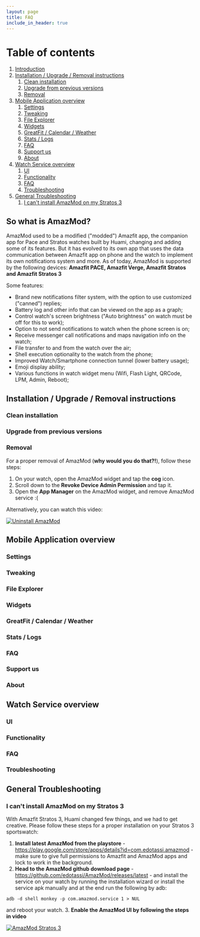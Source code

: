 ```yaml
---
layout: page
title: FAQ
include_in_header: true
---
```

# Table of contents
1. [Introduction](#introduction)
2. [Installation / Upgrade / Removal instructions](#paragraph1)
    1. [Clean installation](#subparagraph1)
    2. [Upgrade from previous versions](#subparagraph2)
    3. [Removal](#subparagraph3)
3. [Mobile Application overview](#paragraph2)
    1. [Settings](#subparagraph4)
    2. [Tweaking](#subparagraph5)
    3. [File Explorer](#subparagraph6)
    4. [Widgets](#subparagraph7)
    5. [GreatFit / Calendar / Weather](#subparagraph8)
    6. [Stats / Logs](#subparagraph9)
    7. [FAQ](#subparagraph10)
    8. [Support us](#subparagraph11)
    9. [About](#subparagraph12)
4. [Watch Service overview](#paragraph3)
    1. [UI](#subparagraph13)
    2. [Functionality](#subparagraph14)
    3. [FAQ](#subparagraph15)
    4. [Troubleshooting](#subparagraph16)
5. [General Troubleshooting](#paragraph4)
    1. [I can't install AmazMod on my Stratos 3](#subparagraph17)
    
    

## So what is AmazMod? <a name="introduction"></a>
AmazMod used to be a modified ("modded") Amazfit app, the companion app for Pace and Stratos watches built by Huami, changing and adding some of its features. But it has evolved to its own app that uses the data communication between Amazfit app on phone and the watch to implement its own notifications system and more.
As of today, AmazMod is supported by the following devices:
**Amazfit PACE, Amazfit Verge, Amazfit Stratos and Amazfit Stratos 3**

Some features:
* Brand new notifications filter system, with the option to use customized ("canned") replies;
* Battery log and other info that can be viewed on the app as a graph;
* Control watch's screen brightness ("Auto brightness" on watch must be off for this to work);
* Option to not send notifications to watch when the phone screen is on;
* Receive messenger call notifications and maps navigation info on the watch;
* File transfer to and from the watch over the air;
* Shell execution optionality to the watch from the phone;
* Improved Watch/Smartphone connection tunnel (lower battery usage);
* Emoji display ability;
* Various functions in watch widget menu (Wifi, Flash Light, QRCode, LPM, Admin, Reboot);


## Installation / Upgrade / Removal instructions <a name="paragraph1"></a>
### Clean installation <a name="subparagraph1"></a>
### Upgrade from previous versions <a name="subparagraph2"></a>
### Removal <a name="subparagraph3"></a>
For a proper removal of AmazMod (**why would you do that?!**), follow these steps:
1. On your watch, open the AmazMod widget and tap the **cog** icon.
2. Scroll down to the **Revoke Device Admin Permission** and tap it.
3. Open the **App Manager** on the AmazMod widget, and remove AmazMod service :(

Alternatively, you can watch this video:

[![Uninstall AmazMod](http://img.youtube.com/vi/M6P57yv3yd4/0.jpg)](http://www.youtube.com/watch?v=M6P57yv3yd4 "Uninstall AmazMod")

## Mobile Application overview <a name="paragraph2"></a>
### Settings <a name="subparagraph4"></a>
### Tweaking <a name="subparagraph5"></a>
### File Explorer <a name="subparagraph6"></a>
### Widgets <a name="subparagraph7"></a>
### GreatFit / Calendar / Weather <a name="subparagraph8"></a>
### Stats / Logs <a name="subparagraph9"></a>
### FAQ <a name="subparagraph10"></a>
### Support us <a name="subparagraph11"></a>
### About <a name="subparagraph12"></a>

## Watch Service overview <a name="paragraph3"></a>
### UI <a name="subparagraph13"></a>
### Functionality <a name="subparagraph14"></a>
### FAQ <a name="subparagraph15"></a>
### Troubleshooting <a name="subparagraph16"></a>

## General Troubleshooting <a name="paragraph4"></a>
### I can't install AmazMod on my Stratos 3 <a name="subparagraph17"></a>
With Amazfit Stratos 3, Huami changed few things, and we had to get creative.
Please follow these steps for a proper installation on your Stratos 3 sportswatch:
1. **Install latest AmazMod from the playstore** - <https://play.google.com/store/apps/details?id=com.edotassi.amazmod> - make sure to give full permissions to Amazfit and AmazMod apps and lock to work in the background.
2. **Head to the AmazMod github download page** - <https://github.com/edotassi/AmazMod/releases/latest> - and install the service on your watch by running the installation wizard or install the service apk manually and at the end run the following by adb:

`adb -d shell monkey -p com.amazmod.service 1 > NUL`

and reboot your watch.
3. **Enable the AmazMod UI by following the steps in video**


[![AmazMod Stratos 3](https://img.youtube.com/vi/4fAhb6cylqY/0.jpg)](https://www.youtube.com/watch?v=4fAhb6cylqY "AmazMod installation on Amazfit Stratos 3")

